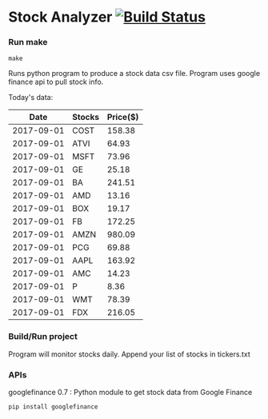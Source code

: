 # Stock Analyzer [![Build Status](https://travis-ci.org/ogoyal/StockAnalyzer.svg?branch=master)](https://travis-ci.org/ogoyal/StockAnalyzer)

### Run make
```
make
```

Runs python program to produce a stock data csv file. Program uses google finance api to pull stock info.

Today's data:

| Date| Stocks| Price($) | 
| --- | --- | ---  | 
| 2017-09-01| COST| 158.38 | 
| 2017-09-01| ATVI| 64.93 | 
| 2017-09-01| MSFT| 73.96 | 
| 2017-09-01| GE| 25.18 | 
| 2017-09-01| BA| 241.51 | 
| 2017-09-01| AMD| 13.16 | 
| 2017-09-01| BOX| 19.17 | 
| 2017-09-01| FB| 172.25 | 
| 2017-09-01| AMZN| 980.09 | 
| 2017-09-01| PCG| 69.88 | 
| 2017-09-01| AAPL| 163.92 | 
| 2017-09-01| AMC| 14.23 | 
| 2017-09-01| P| 8.36 | 
| 2017-09-01| WMT| 78.39 | 
| 2017-09-01| FDX| 216.05 | 

### Build/Run project

Program will monitor stocks daily. Append your list of stocks in tickers.txt

### APIs
googlefinance 0.7 : Python module to get stock data from Google Finance

```
pip install googlefinance
```

